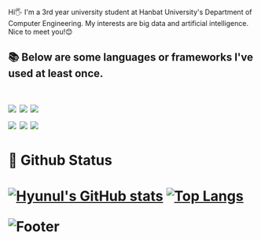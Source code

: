 <div align=left>
  Hi🖐 I'm a 3rd year university student at Hanbat University's Department of Computer Engineering. My interests are big data and artificial intelligence. Nice to meet you!😊
  <br>
</div>

<div align=left>
  <h2> 📚 Below are some languages or frameworks I've used at least once. <h1>
  <img src="https://img.shields.io/badge/Python-3776AB?style=for-the-badge&logo=Python&logoColor=white">
  <img src="https://img.shields.io/badge/TensorFlow-FF6F00?style=for-the-badge&logo=TensorFlow&logoColor=white">
  <img src="https://img.shields.io/badge/scikit-learn-F7931E?style=for-the-badge&logo=scikit-learn&logoColor=white">
  <br>
  
  <img src="https://img.shields.io/badge/MySQL-4479A1?style=for-the-badge&logo=MySQL&logoColor=white">
  <img src="https://img.shields.io/badge/django-092E20?style=for-the-badge&logo=django&logoColor=white">
  <img src="https://img.shields.io/badge/Jupyter-F37626?style=for-the-badge&logo=Jupyter&logoColor=white">
</div>


    
<h1> 🌱 Github Status <h1>

[![Hyunul's GitHub stats](https://github-readme-stats.vercel.app/api?username=Hyunul)](https://github.com/Hyunul/github-readme-stats) [![Top Langs](https://github-readme-stats.vercel.app/api/top-langs/?username=Hyunul&layout=compact)](https://github.com/Hyunul/github-readme-stats)



![Footer](https://capsule-render.vercel.app/api?type=waving&color=auto&height=200&section=footer)
